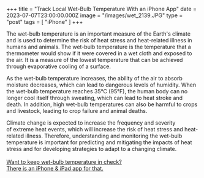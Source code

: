 +++
title = "Track Local Wet-Bulb Temperature With an iPhone App"
date = 2023-07-07T23:00:00.000Z
image = "/images/wet_2139.JPG"
type = "post"
tags = [ "iPhone" ]
+++

The wet-bulb temperature is an important measure of the Earth's climate and is used to determine the risk of heat stress and heat-related illness in humans and animals. The wet-bulb temperature is the temperature that a thermometer would show if it were covered in a wet cloth and exposed to the air. It is a measure of the lowest temperature that can be achieved through evaporative cooling of a surface.

As the wet-bulb temperature increases, the ability of the air to absorb moisture decreases, which can lead to dangerous levels of humidity. When the wet-bulb temperature reaches 35°C (95°F), the human body can no longer cool itself through sweating, which can lead to heat stroke and death. In addition, high wet-bulb temperatures can also be harmful to crops and livestock, leading to crop failure and animal deaths.

Climate change is expected to increase the frequency and severity of extreme heat events, which will increase the risk of heat stress and heat-related illness. Therefore, understanding and monitoring the wet-bulb temperature is important for predicting and mitigating the impacts of heat stress and for developing strategies to adapt to a changing climate.\
\
[Want to keep wet-bulb temperature in check? \
There is an iPhone & iPad app for that.](https://climacam.com "Weather & Climate Tracker for Wet Bulb Temperature") 
